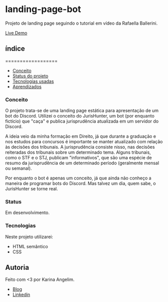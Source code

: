 # landing-page-bot
 Projeto de landing page seguindo o tutorial em vídeo da Rafaella Ballerini.

 [Live Demo](#)

## índice
 ==================
 * [Conceito](#Conceito)
 * [Status do projeto](#Status)
 * [Tecnologias usadas](#Tecnologias)
 * [Aprendizados](#Aprendizados)

### Conceito
 O projeto trata-se de uma landing page estática para apresentação de um bot do Discord. Utilizei o conceito do JurisHunter, um bot (por enquanto fictício) que "caça" e publica jurisprudência atualizada em um servidor do Discord.

 A ideia veio da minha formação em Direito, já que durante a graduação e nos estudos para concursos é importante se manter atualizado com relação às decisões dos tribunais. A jurisprudência consiste nisso, nas decisões reiteradas dos tribunais sobre um determinado tema. Alguns tribunais, como o STF e o STJ, publicam "informativos", que são uma espécie de resumo da jurisprudência de um determinado período (geralmente mensal ou semanal).

 Por enquanto o bot é apenas um conceito, já que ainda não conheço a maneira de programar bots do Discord. Mas talvez um dia, quem sabe, o JurisHunter se torne real.

### Status
 Em desenvolvimento.

### Tecnologias
 Neste projeto utilizarei:
 - HTML semântico
 - CSS

## Autoria
 Feito com <3 por Karina Angelim.

 - [Blog](https://dev.to/akarinaa)
 - [Linkedin](https://www.linkedin.com/in/karinaangelim)
